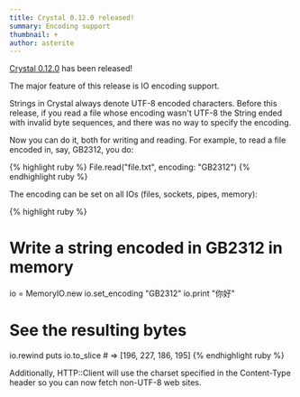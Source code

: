```yaml
---
title: Crystal 0.12.0 released!
summary: Encoding support
thumbnail: +
author: asterite
---
```


[Crystal 0.12.0](https://github.com/crystal-lang/crystal/releases/tag/0.12.0) has been released!

The major feature of this release is IO encoding support.

Strings in Crystal always denote UTF-8 encoded characters. Before this release, if you
read a file whose encoding wasn't UTF-8 the String ended with invalid byte sequences,
and there was no way to specify the encoding.

Now you can do it, both for writing and reading. For example, to read a file encoded in,
say, GB2312, you do:

{% highlight ruby %}
File.read("file.txt", encoding: "GB2312")
{% endhighlight ruby %}

The encoding can be set on all IOs (files, sockets, pipes, memory):

{% highlight ruby %}
# Write a string encoded in GB2312 in memory
io = MemoryIO.new
io.set_encoding "GB2312"
io.print "你好"

# See the resulting bytes
io.rewind
puts io.to_slice # => [196, 227, 186, 195]
{% endhighlight ruby %}

Additionally, HTTP::Client will use the charset specified in the Content-Type header so you
can now fetch non-UTF-8 web sites.
